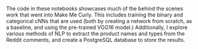 The code in these notebooks showcases much of the behind the scenes work that went into Make Me Curly. This includes training the binary and categorical cNNs that are used (both by creating a network from scratch, as a baseline, and using the pre-trained VGG16 model.) Additionally, I explore various methods of NLP to extract the product names and types from the Reddit comments, and create a PostgreSQL database to store the results.

